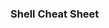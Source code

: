 ### Shell Cheat Sheet
<script src="https://gist.github.com/rizkaz/f87e88d7bf73a2a7fdcd58e0a7d4aafa.js"></script>
